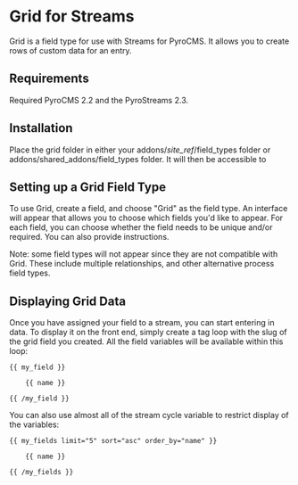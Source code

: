 # Grid for Streams

Grid is a field type for use with Streams for PyroCMS. It allows you to create rows of custom data for an entry.

## Requirements

Required PyroCMS 2.2 and the PyroStreams 2.3.

## Installation

Place the grid folder in either your addons/_site\_ref_/field_types folder or addons/shared\_addons/field_types folder. It will then be accessible to 

## Setting up a Grid Field Type

To use Grid, create a field, and choose "Grid" as the field type. An interface will appear that allows you to choose which fields you'd like to appear. For each field, you can choose whether the field needs to be unique and/or required. You can also provide instructions.

Note: some field types will not appear since they are not compatible with Grid. These include multiple relationships, and other alternative process field types.

## Displaying Grid Data

Once you have assigned your field to a stream, you can start entering in data. To display it on the front end, simply create a tag loop with the slug of the grid field you created. All the field variables will be available within this loop:

	{{ my_field }}

		{{ name }}

	{{ /my_field }}

You can also use almost all of the stream cycle variable to restrict display of the variables:

	{{ my_fields limit="5" sort="asc" order_by="name" }}

		{{ name }}

	{{ /my_fields }}